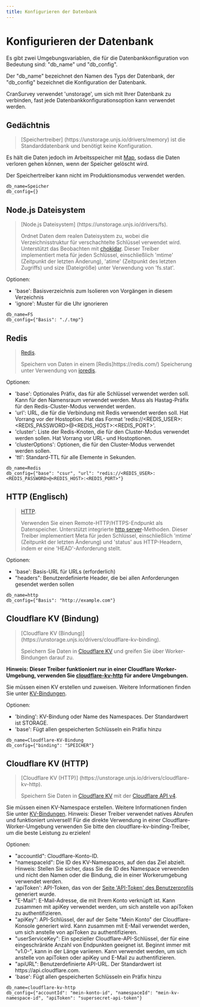 ```yaml
---
title: Konfigurieren der Datenbank
---
```


# Konfigurieren der Datenbank

Es gibt zwei Umgebungsvariablen, die für die Datenbankkonfiguration von Bedeutung sind: "db\_name" und "db\_config".

Der "db\_name" bezeichnet den Namen des Typs der Datenbank, der "db\_config" bezeichnet die Konfiguration der Datenbank.

CranSurvey verwendet 'unstorage', um sich mit Ihrer Datenbank zu verbinden, fast jede Datenbankkonfigurationsoption kann verwendet werden.

## Gedächtnis

> \[Speichertreiber] (https\://unstorage.unjs.io/drivers/memory) ist die Standarddatenbank und benötigt keine Konfiguration.

Es hält die Daten jedoch im Arbeitsspeicher mit [Map](https://developer.mozilla.org/en-US/docs/Web/JavaScript/Reference/Global_Objects/Map), sodass die Daten verloren gehen können, wenn der Speicher gelöscht wird.

Der Speichertreiber kann nicht im Produktionsmodus verwendet werden.

```env
db_name=Speicher
db_config={}
```

## Node.js Dateisystem

> \[Node.js Dateisystem] (https\://unstorage.unjs.io/drivers/fs).
>
> Ordnet Daten dem realen Dateisystem zu, wobei die Verzeichnisstruktur für verschachtelte Schlüssel verwendet wird. Unterstützt das Beobachten mit [chokidar](https://github.com/paulmillr/chokidar).
> Dieser Treiber implementiert meta für jeden Schlüssel, einschließlich 'mtime' (Zeitpunkt der letzten Änderung), 'atime' (Zeitpunkt des letzten Zugriffs) und size (Dateigröße) unter Verwendung von 'fs.stat'.

Optionen:

- 'base': Basisverzeichnis zum Isolieren von Vorgängen in diesem Verzeichnis
- 'ignore': Muster für die Uhr ignorieren

```env
db_name=FS
db_config={"Basis": "./.tmp"}
```

## Redis

> [Redis](https://unstorage.unjs.io/drivers/redis).
>
> Speichern von Daten in einem \[Redis]https\://redis.com/) Speicherung unter Verwendung von [ioredis](https://github.com/luin/ioredis).

Optionen:

- 'base': Optionales Präfix, das für alle Schlüssel verwendet werden soll. Kann für den Namensraum verwendet werden. Muss als Hastag-Präfix für den Redis-Cluster-Modus verwendet werden.
- 'url': URL, die für die Verbindung mit Redis verwendet werden soll. Hat Vorrang vor der Hostoption. Hat das Format 'redis\://\<REDIS\_USER>:\<REDIS\_PASSWORD>@\<REDIS\_HOST>:\<REDIS\_PORT>'.
- 'cluster': Liste der Redis-Knoten, die für den Cluster-Modus verwendet werden sollen. Hat Vorrang vor URL- und Hostoptionen.
- 'clusterOptions': Optionen, die für den Cluster-Modus verwendet werden sollen.
- 'ttl': Standard-TTL für alle Elemente in Sekunden.

```env
db_name=Redis
db_config={"base": "csur", "url": "redis://<REDIS_USER>:<REDIS_PASSWORD>@<REDIS_HOST>:<REDIS_PORT>"}
```

## HTTP (Englisch)

> [HTTP](https://unstorage.unjs.io/drivers/http).
>
> Verwenden Sie einen Remote-HTTP/HTTPS-Endpunkt als Datenspeicher. Unterstützt integrierte [http server](https://unstorage.unjs.io/http-server)-Methoden.
> Dieser Treiber implementiert Meta für jeden Schlüssel, einschließlich 'mtime' (Zeitpunkt der letzten Änderung) und 'status' aus HTTP-Headern, indem er eine 'HEAD'-Anforderung stellt.

Optionen:

- 'base': Basis-URL für URLs (erforderlich)
- "headers": Benutzerdefinierte Header, die bei allen Anforderungen gesendet werden sollen

```env
db_name=http
db_config={"Basis": "http://example.com"}
```

## Cloudflare KV (Bindung)

> \[Cloudflare KV (Bindung)] (https\://unstorage.unjs.io/drivers/cloudflare-kv-binding).
>
> Speichern Sie Daten in [Cloudflare KV](https://developers.cloudflare.com/workers/runtime-apis/kv) und greifen Sie über Worker-Bindungen darauf zu.

**Hinweis: Dieser Treiber funktioniert nur in einer Cloudflare Worker-Umgebung, verwenden Sie [cloudflare-kv-http](https://unstorage.unjs.io/drivers/cloudflare-kv-http) für andere Umgebungen.**

Sie müssen einen KV erstellen und zuweisen. Weitere Informationen finden Sie unter [KV-Bindungen](https://developers.cloudflare.com/workers/runtime-apis/kv#kv-bindings).

Optionen:

- 'binding': KV-Bindung oder Name des Namespaces. Der Standardwert ist STORAGE.
- 'base': Fügt allen gespeicherten Schlüsseln ein Präfix hinzu

```env
db_name=Cloudflare-KV-Bindung
db_config={"binding": "SPEICHER"}
```

## Cloudflare KV (HTTP)

> \[Cloudflare KV (HTTP)] (https\://unstorage.unjs.io/drivers/cloudflare-kv-http).
>
> Speichern Sie Daten in [Cloudflare KV](https://developers.cloudflare.com/workers/learning/how-kv-works/) mit der [Cloudflare API v4](https://api.cloudflare.com/).

Sie müssen einen KV-Namespace erstellen. Weitere Informationen finden Sie unter [KV-Bindungen](https://developers.cloudflare.com/workers/runtime-apis/kv#kv-bindings).
Hinweis: Dieser Treiber verwendet natives Abrufen und funktioniert universell! Für die direkte Verwendung in einer Cloudflare-Worker-Umgebung verwenden Sie bitte den cloudflare-kv-binding-Treiber, um die beste Leistung zu erzielen!

Optionen:

- "accountId": Cloudflare-Konto-ID.
- "namespaceId": Die ID des KV-Namespaces, auf den das Ziel abzielt. Hinweis: Stellen Sie sicher, dass Sie die ID des Namespace verwenden und nicht den Namen oder die Bindung, die in einer Workerumgebung verwendet werden.
- 'apiToken': API-Token, das von der [Seite 'API-Token' des Benutzerprofils](https://dash.cloudflare.com/profile/api-tokens) generiert wurde.
- "E-Mail": E-Mail-Adresse, die mit Ihrem Konto verknüpft ist. Kann zusammen mit apiKey verwendet werden, um sich anstelle von apiToken zu authentifizieren.
- "apiKey": API-Schlüssel, der auf der Seite "Mein Konto" der Cloudflare-Konsole generiert wird. Kann zusammen mit E-Mail verwendet werden, um sich anstelle von apiToken zu authentifizieren.
- "userServiceKey": Ein spezieller Cloudflare-API-Schlüssel, der für eine eingeschränkte Anzahl von Endpunkten geeignet ist. Beginnt immer mit "v1.0-", kann in der Länge variieren. Kann verwendet werden, um sich anstelle von apiToken oder apiKey und E-Mail zu authentifizieren.
- "apiURL": Benutzerdefinierte API-URL. Der Standardwert ist https\://api.cloudflare.com.
- 'base': Fügt allen gespeicherten Schlüsseln ein Präfix hinzu

```env
db_name=cloudflare-kv-http
db_config={"accountId": "mein-konto-id", "namespaceId": "mein-kv-namespace-id", "apiToken": "supersecret-api-token"}
```
